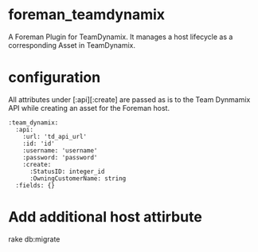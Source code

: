 # foreman_teamdynamix
A Foreman Plugin for TeamDynamix. It manages a host lifecycle as a corresponding Asset in TeamDynamix.

# configuration
All attributes under [:api][:create] are passed as is to the Team Dynmamix API while creating an asset for the Foreman host.

```
:team_dynamix:
  :api:
    :url: 'td_api_url'
    :id: 'id'
    :username: 'username'
    :password: 'password'
    :create:
      :StatusID: integer_id
      :OwningCustomerName: string
  :fields: {}
```

# Add additional host attirbute
rake db:migrate
